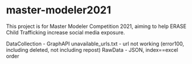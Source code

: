 # master-modeler2021


This project is for Master Modeler Competition 2021, aiming to help ERASE Child Trafficking increase social media exposure.


DataCollection - GraphAPI
unavailable_urls.txt - url not working (error100, including deleted, not including repost)
RawData - JSON, index==excel order

